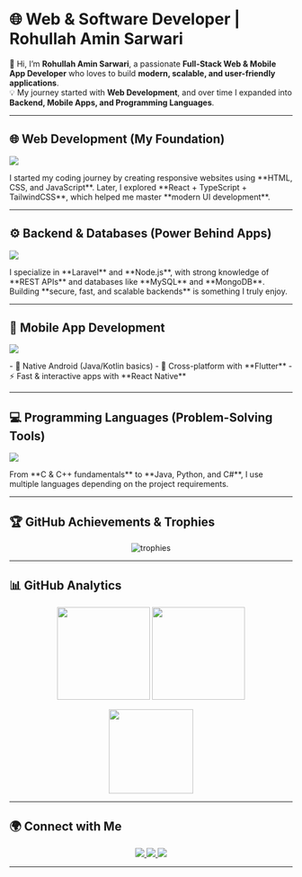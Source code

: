 # 🌐 Web & Software Developer | Rohullah Amin Sarwari  

👋 Hi, I’m **Rohullah Amin Sarwari**, a passionate **Full-Stack Web & Mobile App Developer** who loves to build **modern, scalable, and user-friendly applications**.  
💡 My journey started with **Web Development**, and over time I expanded into **Backend, Mobile Apps, and Programming Languages**.  

---

## 🌐 Web Development (My Foundation)  
<p>
  <img src="https://skillicons.dev/icons?i=html,css,js,bootstrap,react,ts,tailwind" />
</p>  
I started my coding journey by creating responsive websites using **HTML, CSS, and JavaScript**.  
Later, I explored **React + TypeScript + TailwindCSS**, which helped me master **modern UI development**.  

---

## ⚙️ Backend & Databases (Power Behind Apps)  
<p>
  <img src="https://skillicons.dev/icons?i=php,laravel,nodejs,express,mysql,mongodb" />
</p>  
I specialize in **Laravel** and **Node.js**, with strong knowledge of **REST APIs** and databases like **MySQL** and **MongoDB**.  
Building **secure, fast, and scalable backends** is something I truly enjoy.  

---

## 📱 Mobile App Development  
<p>
  <img src="https://skillicons.dev/icons?i=android,flutter,react" />
</p>  
- 📱 Native Android (Java/Kotlin basics)  
- 🌈 Cross-platform with **Flutter**  
- ⚡ Fast & interactive apps with **React Native**  

---

## 💻 Programming Languages (Problem-Solving Tools)  
<p>
  <img src="https://skillicons.dev/icons?i=c,cpp,java,python,cs" />
</p>  
From **C & C++ fundamentals** to **Java, Python, and C#**, I use multiple languages depending on the project requirements.  

---

## 🏆 GitHub Achievements & Trophies  

<p align="center">
  <img src="https://github-profile-trophy.vercel.app/?username=RohullahAminSarwari&theme=onedark&column=7&margin-w=10&margin-h=10" alt="trophies"/>
</p>

---

## 📊 GitHub Analytics  

<p align="center">
  <img src="https://github-readme-stats.vercel.app/api?username=RohullahAminSarwari&show_icons=true&theme=tokyonight" height="165"/>
  <img src="https://github-readme-streak-stats.herokuapp.com/?user=RohullahAminSarwari&theme=tokyonight" height="165"/>
</p>

<p align="center">
  <img src="https://github-readme-stats.vercel.app/api/top-langs/?username=RohullahAminSarwari&layout=compact&theme=tokyonight" height="150"/>
</p>

---

## 🌍 Connect with Me  

<p align="center">
  <a href="https://linkedin.com/in/YOUR_LINKEDIN" target="_blank">
    <img src="https://img.shields.io/badge/LinkedIn-0077B5?style=for-the-badge&logo=linkedin&logoColor=white"/>
  </a>
  <a href="mailto:YOUR_EMAIL@example.com" target="_blank">
    <img src="https://img.shields.io/badge/Email-D14836?style=for-the-badge&logo=gmail&logoColor=white"/>
  </a>
  <a href="https://[your-portfolio-link.com](https://github.com/RohullahAminSarwari/RohullahAminSarwari)" target="_blank">
    <img src="https://img.shields.io/badge/Portfolio-302b63?style=for-the-badge&logo=vercel&logoColor=white"/>
  </a>
</p>

---
